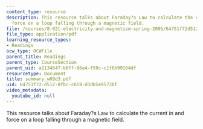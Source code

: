 ```yaml
---
content_type: resource
description: This resource talks about Faraday?s Law to calculate the current in and
  force on a loop falling through a magnetic field.
file: /courses/8-02t-electricity-and-magnetism-spring-2005/64751f72d5120fbcc659d3db5e9573bf_summary_w09d3.pdf
file_type: application/pdf
learning_resource_types:
- Readings
ocw_type: OCWFile
parent_title: Readings
parent_type: CourseSection
parent_uid: a1134647-b0ff-86e4-f59c-c1f6b99164df
resourcetype: Document
title: summary_w09d3.pdf
uid: 64751f72-d512-0fbc-c659-d3db5e9573bf
video_metadata:
  youtube_id: null
---
```

This resource talks about Faraday?s Law to calculate the current in and force on a loop falling through a magnetic field.

